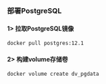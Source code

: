 ### **部署PostgreSQL**
#### 1> 拉取PostgreSQL镜像
```
docker pull postgres:12.1
```
#### 2> 构建volume存储卷
```
docker volume create dv_pgdata
```
